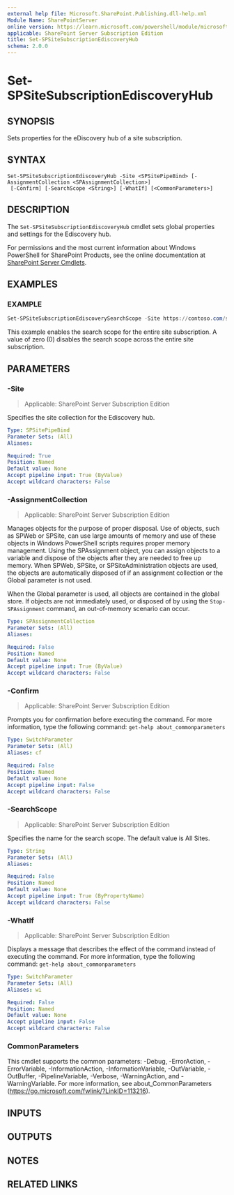 ```yaml
---
external help file: Microsoft.SharePoint.Publishing.dll-help.xml
Module Name: SharePointServer
online version: https://learn.microsoft.com/powershell/module/microsoft.sharepoint.powershell/set-spsitesubscriptionediscoveryhub
applicable: SharePoint Server Subscription Edition
title: Set-SPSiteSubscriptionEdiscoveryHub
schema: 2.0.0
---
```


# Set-SPSiteSubscriptionEdiscoveryHub

## SYNOPSIS
Sets properties for the eDiscovery hub of a site subscription.

## SYNTAX

```
Set-SPSiteSubscriptionEdiscoveryHub -Site <SPSitePipeBind> [-AssignmentCollection <SPAssignmentCollection>]
 [-Confirm] [-SearchScope <String>] [-WhatIf] [<CommonParameters>]
```

## DESCRIPTION
The `Set-SPSiteSubscriptionEdiscoveryHub` cmdlet sets global properties and settings for the Ediscovery hub.

For permissions and the most current information about Windows PowerShell for SharePoint Products, see the online documentation at [SharePoint Server Cmdlets](https://learn.microsoft.com/powershell/sharepoint/sharepoint-server/sharepoint-server-cmdlets).

## EXAMPLES

### EXAMPLE
```powershell
Set-SPSiteSubscriptionEdiscoverySearchScope -Site https://contoso.com/sites/sitecollection1 -SearchScope 1
```

This example enables the search scope for the entire site subscription.
A value of zero (0) disables the search scope across the entire site subscription.

## PARAMETERS

### -Site

> Applicable: SharePoint Server Subscription Edition

Specifies the site collection for the Ediscovery hub.

```yaml
Type: SPSitePipeBind
Parameter Sets: (All)
Aliases:

Required: True
Position: Named
Default value: None
Accept pipeline input: True (ByValue)
Accept wildcard characters: False
```

### -AssignmentCollection

> Applicable: SharePoint Server Subscription Edition

Manages objects for the purpose of proper disposal.
Use of objects, such as SPWeb or SPSite, can use large amounts of memory and use of these objects in Windows PowerShell scripts requires proper memory management.
Using the SPAssignment object, you can assign objects to a variable and dispose of the objects after they are needed to free up memory.
When SPWeb, SPSite, or SPSiteAdministration objects are used, the objects are automatically disposed of if an assignment collection or the Global parameter is not used.

When the Global parameter is used, all objects are contained in the global store.
If objects are not immediately used, or disposed of by using the `Stop-SPAssignment` command, an out-of-memory scenario can occur.

```yaml
Type: SPAssignmentCollection
Parameter Sets: (All)
Aliases:

Required: False
Position: Named
Default value: None
Accept pipeline input: True (ByValue)
Accept wildcard characters: False
```

### -Confirm

> Applicable: SharePoint Server Subscription Edition

Prompts you for confirmation before executing the command.
For more information, type the following command: `get-help about_commonparameters`

```yaml
Type: SwitchParameter
Parameter Sets: (All)
Aliases: cf

Required: False
Position: Named
Default value: None
Accept pipeline input: False
Accept wildcard characters: False
```

### -SearchScope

> Applicable: SharePoint Server Subscription Edition

Specifies the name for the search scope.
The default value is All Sites.

```yaml
Type: String
Parameter Sets: (All)
Aliases:

Required: False
Position: Named
Default value: None
Accept pipeline input: True (ByPropertyName)
Accept wildcard characters: False
```

### -WhatIf

> Applicable: SharePoint Server Subscription Edition

Displays a message that describes the effect of the command instead of executing the command.
For more information, type the following command: `get-help about_commonparameters`

```yaml
Type: SwitchParameter
Parameter Sets: (All)
Aliases: wi

Required: False
Position: Named
Default value: None
Accept pipeline input: False
Accept wildcard characters: False
```

### CommonParameters
This cmdlet supports the common parameters: -Debug, -ErrorAction, -ErrorVariable, -InformationAction, -InformationVariable, -OutVariable, -OutBuffer, -PipelineVariable, -Verbose, -WarningAction, and -WarningVariable. For more information, see about_CommonParameters (https://go.microsoft.com/fwlink/?LinkID=113216).

## INPUTS

## OUTPUTS

## NOTES

## RELATED LINKS
